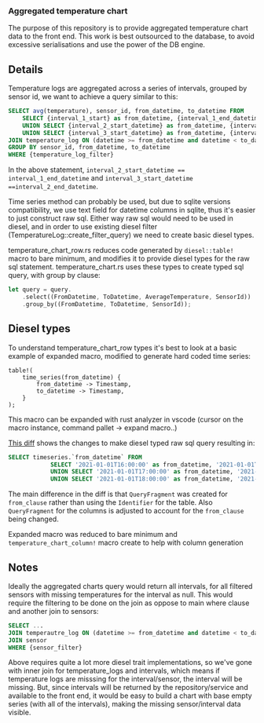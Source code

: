 ### Aggregated temperature chart

The purpose of this repository is to provide aggregated temperature chart data to the front end.
This work is best outsourced to the database, to avoid excessive serialisations and use the power of the DB engine.

## Details

Temperature logs are aggregated across a series of intervals, grouped by sensor id, we want to achieve a query similar to this:
```sql
SELECT avg(temperature), sensor_id, from_datetime, to_datetime FROM 
    SELECT {interval_1_start} as from_datetime, {interval_1_end_datetime} as to_datetime
    UNION SELECT {interval_2_start_datetime} as from_datetime, {interval_2_end_datetime} as to_datetime 
    UNION SELECT {interval_3_start_datetime} as from_datetime, {interval_3_end_datetime} as to_datetime 
JOIN temperature_log ON (datetime >= from_datetime and datetime < to_datetime)
GROUP BY sensor_id, from_datetime, to_datetime
WHERE {temperature_log_filter}
```

In the above statement, `interval_2_start_datetime == interval_1_end_datetime` and `interval_3_start_datetime ==interval_2_end_datetime`.

Time series method can probably be used, but due to sqlite versions compatibility, we use text field for datetime columns in sqlite, thus it's easier to just construct raw sql. 
Either way raw sql would need to be used in diesel, and in order to use existing diesel filter (TemperatureLog::create_filter_query) we need to create basic diesel types.

temperature_chart_row.rs reduces code generated by `diesel::table!` macro to bare minimum, and modifies it to provide diesel types for the raw sql statement. temperature_chart.rs uses these types to create typed sql query, with group by clause:

```rs
let query = query.
    .select((FromDatetime, ToDatetime, AverageTemperature, SensorId))
    .group_by((FromDatetime, ToDatetime, SensorId));
```

## Diesel types

To understand temperature_chart_row types it's best to look at a basic example of expanded macro, modified to generate hard coded time series:

```
table!(
    time_series(from_datetime) {
        from_datetime -> Timestamp,
        to_datetime -> Timestamp,
    }
);
```

This macro can be expanded with rust analyzer in vscode (cursor on the macro instance, command pallet -> expand macro..)

[This diff](https://github.com/msupply-foundation/open-msupply/compare/4744c298335e7fa2de999e9155627cff86723919...2a775d105ef49a0490a21d7df950ab1dd35864d8) shows the changes to make diesel typed raw sql query resulting in:

```sql
SELECT timeseries.`from_datetime` FROM 
            SELECT '2021-01-01T16:00:00' as from_datetime, '2021-01-01T17:00:00' as to_datetime
            UNION SELECT '2021-01-01T17:00:00' as from_datetime, '2021-01-01T18:00:00' as to_datetime
            UNION SELECT '2021-01-01T18:00:00' as from_datetime, '2021-01-01T19:00:00' as to_datetime GROUP BY timeseries.`to_datetime` -- binds: []
```

The main difference in the diff is that `QueryFragment` was created for `from_clause` rather than using the `Identifier` for the table. Also `QueryFragment` for the columns is adjusted to account for the  `from_clause` being changed.

Expanded macro was reduced to bare minimum and `temperature_chart_column!` macro create to help with column generation

## Notes

Ideally the aggregated charts query would return all intervals, for all filtered sensors with missing temperatures for the interval as null. 
This would require the filtering to be done on the join as oppose to main where clause and another join to sensors:

```sql
SELECT ...
JOIN temperautre_log ON (datetime >= from_datetime and datetime < to_datetime) AND WHERE {temperature_log_filter}
JOIN sensor
WHERE {sensor_filter}
```

Above requires quite a lot more diesel trait implementations, so we've gone with inner join for temperature_logs and intervals, which means if temperature logs are misssing for the interval/sensor, the interval will be missing. 
But, since intervals will be returned by the repository/service and available to the front end, it would be easy to build a chart with base empty series (with all of the intervals), making the missing sensor/interval data visible.